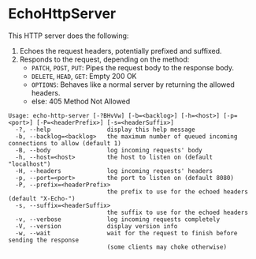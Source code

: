 # EchoHttpServer

This HTTP server does the following:

1. Echoes the request headers, potentially prefixed and suffixed.
2. Responds to the request, depending on the method:
   - `PATCH`, `POST`, `PUT`: Pipes the request body to the response body.
   - `DELETE`, `HEAD`, `GET`: Empty 200 OK
   - `OPTIONS`: Behaves like a normal server by returning the allowed headers.
   - else: 405 Method Not Allowed

```
Usage: echo-http-server [-?BHvVw] [-b=<backlog>] [-h=<host>] [-p=<port>] [-P=<headerPrefix>] [-s=<headerSuffix>]
  -?, --help                display this help message
  -b, --backlog=<backlog>   the maximum number of queued incoming connections to allow (default 1)
  -B, --body                log incoming requests' body
  -h, --host=<host>         the host to listen on (default "localhost")
  -H, --headers             log incoming requests' headers
  -p, --port=<port>         the port to listen on (default 8080)
  -P, --prefix=<headerPrefix>
                            the prefix to use for the echoed headers (default "X-Echo-")
  -s, --suffix=<headerSuffix>
                            the suffix to use for the echoed headers
  -v, --verbose             log incoming requests completely
  -V, --version             display version info
  -w, --wait                wait for the request to finish before sending the response
                            (some clients may choke otherwise)
```